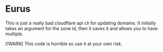 # Eurus
This is just a really bad cloudflare api cli for updating domains. It initially takes
an argument for the zone id, then it saves it and allows you to have multiple.

[!WARN]
This code is horrible so use it at your own risk.